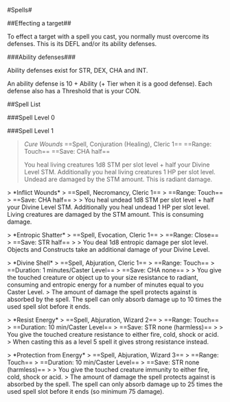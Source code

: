 #Spells#

##Effecting a target##

To effect a target with a spell you cast, you normally must overcome its defenses. This is its DEFL and/or its ability defenses.

###Ability defenses###

Ability defenses exist for STR, DEX, CHA and INT.

An ability defense is 10 + Ability (+ Tier when it is a good defense).
Each defense also has a Threshold that is your CON.

##Spell List

###Spell Level 0

###Spell Level 1

> *Cure Wounds*
> ==Spell, Conjuration (Healing), Cleric 1==
> ==Range: Touch==
> ==Save: CHA half==
>
> You heal living creatures 1d8 STM per slot level + half your Divine Level STM. Additionally you heal living creatures 1 HP per slot level. Undead are damaged by the STM amount. This is radiant damage.

<p/>
> *Inflict Wounds*
> ==Spell, Necromancy, Cleric 1==
> ==Range: Touch==
> ==Save: CHA half==
>
> You heal undead 1d8 STM per slot level + half your Divine Level STM. Additionally you heal undead 1 HP per slot level. Living creatures are damaged by the STM amount. This is consuming damage.

<p/>
> *Entropic Shatter*
> ==Spell, Evocation, Cleric 1==
> ==Range: Close==
> ==Save: STR half==
>
> You deal 1d8 entropic damage per slot level. Objects and Constructs take an additional damage of your Divine Level.

<p/>
> *Divine Shell*
> ==Spell, Abjuration, Cleric 1==
> ==Range: Touch==
> ==Duration: 1 minutes/Caster Level==
> ==Save: CHA none==
>
> You give the touched creature or object up to your size resistance to radiant, consuming and entropic energy for a number of minutes equal to you Caster Level.
> The amount of damage the spell protects against is absorbed by the spell. The spell can only absorb damage up to 10 times the used spell slot before it ends.

<p/>
> *Resist Energy*
> ==Spell, Abjuration, Wizard 2==
> ==Range: Touch==
> ==Duration: 10 min/Caster Level==
> ==Save: STR none (harmless)==
>
> You give the touched creature resistance to either fire, cold, shock or acid.
> When casting this as a level 5 spell it gives strong resistance instead.

<p/>
> *Protection from Energy*
> ==Spell, Abjuration, Wizard 3==
> ==Range: Touch==
> ==Duration: 10 min/Caster Level==
> ==Save: STR none (harmless)==
>
> You give the touched creature immunity to either fire, cold, shock or acid.
> The amount of damage the spell protects against is absorbed by the spell. The spell can only absorb damage up to 25 times the used spell slot before it ends (so minimum 75 damage).

